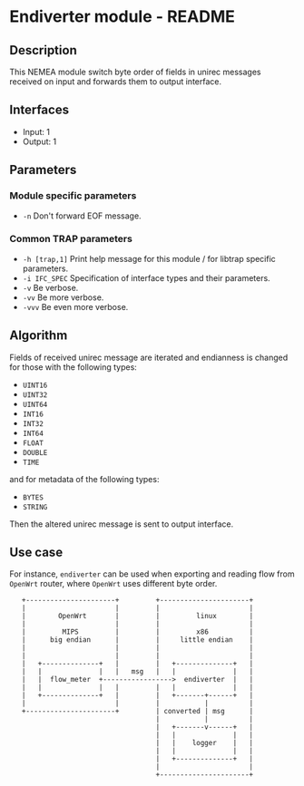 # Endiverter module - README

## Description
This NEMEA module switch byte order of fields in unirec messages received on input and forwards them to output interface.

## Interfaces
- Input: 1
- Output: 1

## Parameters
### Module specific parameters
- `-n`               Don't forward EOF message.

### Common TRAP parameters
- `-h [trap,1]`      Print help message for this module / for libtrap specific parameters.
- `-i IFC_SPEC`      Specification of interface types and their parameters.
- `-v`               Be verbose.
- `-vv`              Be more verbose.
- `-vvv`             Be even more verbose.

## Algorithm
Fields of received unirec message are iterated and endianness is changed for those with the following types:

- `UINT16`
- `UINT32`
- `UINT64`
- `INT16`
- `INT32`
- `INT64`
- `FLOAT`
- `DOUBLE`
- `TIME`

and for metadata of the following types:

- `BYTES`
- `STRING`

Then the altered unirec message is sent to output interface.

## Use case
For instance, `endiverter` can be used when exporting and reading flow from `OpenWrt` router, where `OpenWrt`
uses different byte order.

```
   +----------------------+         +----------------------+
   |                      |         |                      |
   |        OpenWrt       |         |         linux        |
   |                      |         |                      |
   |         MIPS         |         |         x86          |
   |      big endian      |         |     little endian    |
   |                      |         |                      |
   |                      |         |                      |
   |   +--------------+   |         |   +--------------+   |
   |   |              |   |   msg   |   |              |   |
   |   |  flow_meter  +----------------->  endiverter  |   |
   |   |              |   |         |   |              |   |
   |   +--------------+   |         |   +-------+------+   |
   |                      |         |           |          |
   +----------------------+         | converted | msg      |
                                    |           |          |
                                    |   +-------v------+   |
                                    |   |              |   |
                                    |   |    logger    |   |
                                    |   |              |   |
                                    |   +--------------+   |
                                    |                      |
                                    +----------------------+
```

